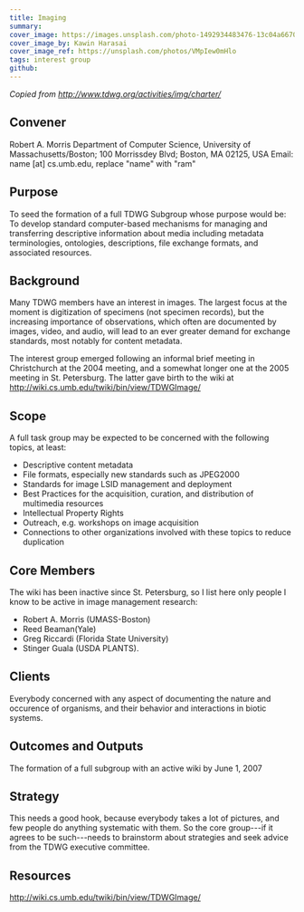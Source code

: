 ```yaml
---
title: Imaging
summary: 
cover_image: https://images.unsplash.com/photo-1492934483476-13c04a66709c
cover_image_by: Kawin Harasai
cover_image_ref: https://unsplash.com/photos/VMpIew0mHlo
tags: interest group
github: 
---
```


_Copied from <http://www.tdwg.org/activities/img/charter/>_

## Convener

Robert A. Morris 
Department of Computer Science, University of Massachusetts/Boston; 
100 Morrissdey Blvd; Boston, MA 02125, USA 
Email: name [at] cs.umb.edu, replace "name" with "ram"

## Purpose

To seed the formation of a full TDWG Subgroup whose purpose would be: To develop standard computer-based mechanisms for managing and transferring descriptive information about media including metadata terminologies, ontologies, descriptions, file exchange formats, and associated resources.

## Background

Many TDWG members have an interest in images. The largest focus at the moment is digitization of specimens (not specimen records), but the increasing importance of observations, which often are documented by images, video, and audio, will lead to an ever greater demand for exchange standards, most notably for content metadata. 

The interest group emerged following an informal brief meeting in Christchurch at the 2004 meeting, and a somewhat longer one at the 2005 meeting in St. Petersburg. The latter gave birth to the wiki at <http://wiki.cs.umb.edu/twiki/bin/view/TDWGImage/>

## Scope

A full task group may be expected to be concerned with the following topics, at least:

* Descriptive content metadata
* File formats, especially new standards such as JPEG2000
* Standards for image LSID management and deployment
* Best Practices for the acquisition, curation, and distribution of multimedia resources
* Intellectual Property Rights
* Outreach, e.g. workshops on image acquisition
* Connections to other organizations involved with these topics to reduce duplication

## Core Members

The wiki has been inactive since St. Petersburg, so I list here only people I know to be active in image management research: 

* Robert A. Morris (UMASS-Boston) 
* Reed Beaman(Yale) 
* Greg Riccardi (Florida State University) 
* Stinger Guala (USDA PLANTS).

## Clients

Everybody concerned with any aspect of documenting the nature and occurence of organisms, and their behavior and interactions in biotic systems.

## Outcomes and Outputs

The formation of a full subgroup with an active wiki by June 1, 2007

## Strategy

This needs a good hook, because everybody takes a lot of pictures, and few people do anything systematic with them. So the core group---if it agrees to be such---needs to brainstorm about strategies and seek advice from the TDWG executive committee.

## Resources

<http://wiki.cs.umb.edu/twiki/bin/view/TDWGImage/>
